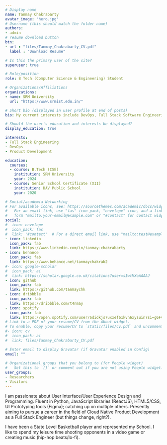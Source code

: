 ```yaml
---
# Display name
name: Tanmay Chakrabarty
avatar_image: "hero.jpg"
# Username (this should match the folder name)
authors:
- admin
# resume download button
btn:
- url : "files/Tanmay_Chakrabarty_CV.pdf"
  label : "Download Resume"

# Is this the primary user of the site?
superuser: true

# Role/position
role: B Tech (Computer Science & Engineering) Student 

# Organizations/Affiliations
organizations:
- name: SRM University
  url: "https://www.srmist.edu.in/"

# Short bio (displayed in user profile at end of posts)
bio: My current interests include DevOps, Full Stack Software Engineering and Product Development.

# Should the user's education and interests be displayed?
display_education: true

interests:
- Full Stack Engineering
- DevOps
- Product Development

education:
  courses:
  - course: B.Tech (CSE)
    institution: SRM University
    year: 2024
  - course: Senior School Certificate (XII)
    institution: DAV Public School
    year: 2020

# Social/academia Networking
# For available icons, see: https://sourcethemes.com/academic/docs/widgets/#icons
#   For an email link, use "fas" icon pack, "envelope" icon, and a link in the
#   form "mailto:your-email@example.com" or "#contact" for contact widget.
social:
#- icon: envelope
#  icon_pack: fas
#  link: '#contact'  # For a direct email link, use "mailto:test@example.org".
- icon: linkedin
  icon_pack: fab
  link: https://www.linkedin.com/in/tanmay-chakrabarty
- icon: behance
  icon_pack: fab
  link: https://www.behance.net/tanmaychakrab2
#- icon: google-scholar
#  icon_pack: ai
#  link: https://scholar.google.co.uk/citations?user=sIwtMXoAAAAJ
- icon: github
  icon_pack: fab
  link: https://github.com/tanmaychk
- icon: dribbble
  icon_pack: fab
  link: https://dribbble.com/t4nmay
- icon: spotify
  icon_pack: fab
  link: https://open.spotify.com/user/6didkjs7uxxef61kvn6xysuin?si=g6FvR9_aQjOU86Ac4pUfAw&nd=1
# Link to a PDF of your resume/CV from the About widget.
# To enable, copy your resume/CV to `static/files/cv.pdf` and uncomment the lines below.  
#- icon: cv
#  icon_pack: ai
#  link: files/Tanmay_Chakrabarty_CV.pdf

# Enter email to display Gravatar (if Gravatar enabled in Config)
email: ""
  
# Organizational groups that you belong to (for People widget)
#   Set this to `[]` or comment out if you are not using People widget.  
user_groups:
- Researchers
- Visitors
---
```


I am passionate about User Interface/User Experience Design and Programming. Fluent in Python, JavaScript libraries (ReactJS), HTML5/CSS, UI Prototyping tools (Figma); catching up on multiple others. Presently aiming to pursue a career in the field of Cloud Native Product Development as a Full Stack Engineer (but things change, right?).

<!--
![reviews](../../img/certifacates.jpg)
-->

I have been a State Level Basketball player and represented my School. I like to spend my leisure time shooting opponents in a video game or creating music (hip-hop beats/lo-fi).

